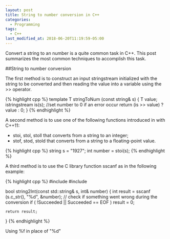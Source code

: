 ```yaml
---
layout: post
title: String to number conversion in C++
categories:
  - Programming
tags:
  - C++
last_modified_at: 2018-06-20T11:19:59-05:00
---
```


Convert a string to an number is a quite common task in C++. This post summarizes the most common techniques to accomplish this task.

##String to number conversion

The first method is to construct an input stringstream initialized with the string to be converted and then reading the value into a variable using the >> operator. 

{% highlight cpp %}
template <class T> T stringToNum (const string& s) {
   T value;
   istringstream is(s);
   //set number to 0 if an error occur
   return (is >> value) ? value : 0;
}
{% endhighlight %}  
  
A second method is to use one of the following functions introduced in <string> with C++11:
* stoi, stol, stoll that converts from a string to an integer; 
* stof, stod, stold that converts from a string to a floating-point value. 

{% highlight cpp %}
string s = "1927";
int number = stoi(s);
{% endhighlight %}

A third method is to use the C library function sscanf as in the following example:

{% highlight cpp %}
#include <string>
#include <cstdio>
 
bool string2Int(const std::string& s, int& number)
{
    int result = sscanf (s.c_str(), "%d", &number);
    // check if something went wrong during the conversion
    if ( !Succeeded || Succeeded == EOF )
      result = 0;

    return result;
}
{% endhighlight %}

Using %f in place of "%d"
